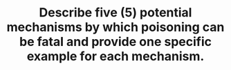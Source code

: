 ---
title: "Describe five (5) potential mechanisms by which poisoning can be fatal and provide one specific example for each mechanism."
entityType: SAQ
exam: PEX
college: CICM
year: 2008
sitting: B
question: 07
passRate: 60
EC_expectedDomains:
- "For a good answer candidates were expected to select and describe 5 of a large number of possible mechanisms and provide definite examples for each."
EC_extraCredit:
- "Examples of potential mechanism which candidates could select from included any of the following – CNS – Obtundation / Seizures, ( benzodiazepines , Tricyclic antidepressants, Lithium), CVS – Hypotension, Arrhythmia’s (Theophylline, Beta Blockers, Calcium channel blockers, Lithium), Respiratory failure – Hypoventilation, hypoxia (organophosphates due to muscle weakness , any CNS depressant), paraquat with pulmonary fibrosis, Hyperthermia – Selective Serotonin Reuptake Inhibitors, Monoamine oxidase inhibitors, Malignant Hyperthermia triggers, Cellular hypoxia – Cyanide (Sodium Nitroprusside), Carbon monoxide, Massive hepatic necrosis – paracetamol / mushrooms, Behavioural changes – Excess Ethanol-> Motor Vehicle Crashes etc , PCP -> flying, self harm, Bone marrow / cell death -> colchicine (arrests cells in metaphase)"
resources:
- "Multiple sections from standard pharmacology texts"
---